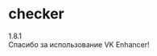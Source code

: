 # checker

<div class="version">1.8.1</div>
<div class="server_message">Спасибо за использование VK Enhancer!</div>
